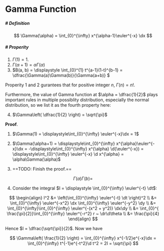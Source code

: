 # Gamma Function

$$
\newcommand{\d}{\text{d}}
\newcommand{\dx}{\d x}
\newcommand{\dy}{\d y}
\newcommand{\dt}{\d t}
\newcommand{\dr}{\d r}
\newcommand{\euler}{\text{e}}
$$

##### # Definition

$$
\Gamma(\alpha) = \int_{0}^{\infty} x^{\alpha-1}\euler^{-x} \dx
$$

##### # Properity

1. $\Gamma(1) = 1$.
2. $\Gamma(\alpha+1) = \alpha\Gamma(\alpha)$
3. $B(a, b) = \displaystyle \int_{0}^{1} t^{a-1}(1-t)^{b-1} = \dfrac{\Gamma(a)\Gamma(b)}{\Gamma(a+b)} $

Properity 1 and 2 gurantees that for positive integer $n$, $\Gamma(n) = n!$.

Furthermore, the value of Gamma function at $\alpha = \dfrac{1}{2}$ plays important rules in multiple possiblity distribution, especially the normal distribution, so we list it as the fourth property here:

4. $\Gamma\left( \dfrac{1}{2} \right) = \sqrt{\pi}$



**Proof**.

1. $\Gamma(1) = \displaystyle\int_{0}^{\infty} \euler^{-x}\dx = 1$

2. $\Gamma(\alpha+1)
= \displaystyle\int_{0}^{\infty} x^{\alpha}\euler^{-x}\dx
= -\displaystyle\int_{0}^{\infty} x^{\alpha} \d(\euler^{-x})
= \displaystyle\int_{0}^{\infty} \euler^{-x} \d x^{\alpha}
= \alpha\Gamma(\alpha)$

3. ==TODO: Finish the proof.==

$$
\Gamma(a)\Gamma(b) = 
$$

4. Consider the integral $I = \displaystyle \int_{0}^{\infty} \euler^{-t} \dt$:

$$
\begin{align}
I^2
&= \left(\int_{0}^{\infty} \euler^{-t} \dt \right)^2 \\
&= \int_{0}^{\infty} \euler^{-x^2} \dx \int_{0}^{\infty} \euler^{-y^2} \dy \\
&= \int_{0}^{\infty}\int_{0}^{\infty} \euler^{-(x^2 + y^2)} \dx\dy \\
&= \int_{0}^{ \frac{\pi}{2}}\int_{0}^{\infty} \euler^{-r^2} r ~ \dr\d\theta \\
&= \frac{\pi}{4}
\end{align}
$$

Hence $I = \dfrac{\sqrt{\pi}}{2}$. Now we have

$$
\Gamma\left( \frac{1}{2} \right)
= \int_{0}^{\infty} x^{-1/2}e^{-x}\dx
= \int_{0}^{\infty} t^{-1}e^{-t^2}\d t^2
= 2I
= \sqrt{\pi}
$$


